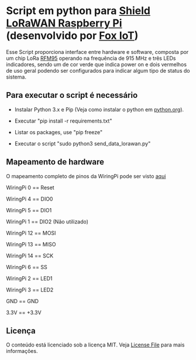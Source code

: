 # Script em python para [Shield LoRaWAN Raspberry Pi](https://github.com/fox-iot/Send_CPU_Rpi_LoRaWAN_Shield_Fox/blob/main/doc/Shield_Lora_Foxiot.pdf) (desenvolvido por [Fox IoT](http://foxiot.com.br))

Esse Script proporciona interface entre hardware e software, composta por um chip LoRa [RFM95](http://www.hoperf.com/upload/rf/RFM95_96_97_98W.pdf)
operando na frequência de 915 MHz e três LEDs indicadores, sendo um de cor verde que indica power on e dois vermelhos de uso geral podendo ser configurados para indicar algum tipo de status do sistema.

## Para executar o script é necessário

- Instalar Python 3.x e Pip (Veja como instalar o python em [python.org](https://python.org)).
- Executar "pip install -r requirements.txt"
- Listar os packages, use "pip freeze"

- Executar o script "sudo python3 send_data_lorawan.py"

## Mapeamento de hardware

O mapeamento completo de pinos da WiringPi pode ser visto [aqui](https://github.com/fox-iot/Send_CPU_Rpi_LoRaWAN_Shield_Fox/blob/main/doc/Raspberry%20Pi%20GPIO%20Pins.png)

WiringPi 0 == Reset
  
WiringPi 4 == DIO0

WiringPi 5 == DIO1

WiringPi 1 == DIO2 (Não utilizado)
  
WiringPi 12 == MOSI
  
WiringPi 13 == MISO
  
WiringPi 14 == SCK

WiringPi 6 == SS

WiringPi 2 == LED1

WiringPi 3 == LED2
  
GND  == GND
  
3.3V  == +3.3V  

## Licença

O conteúdo está licenciado sob a licença MIT. Veja [License File](LICENSE) para mais informações.
